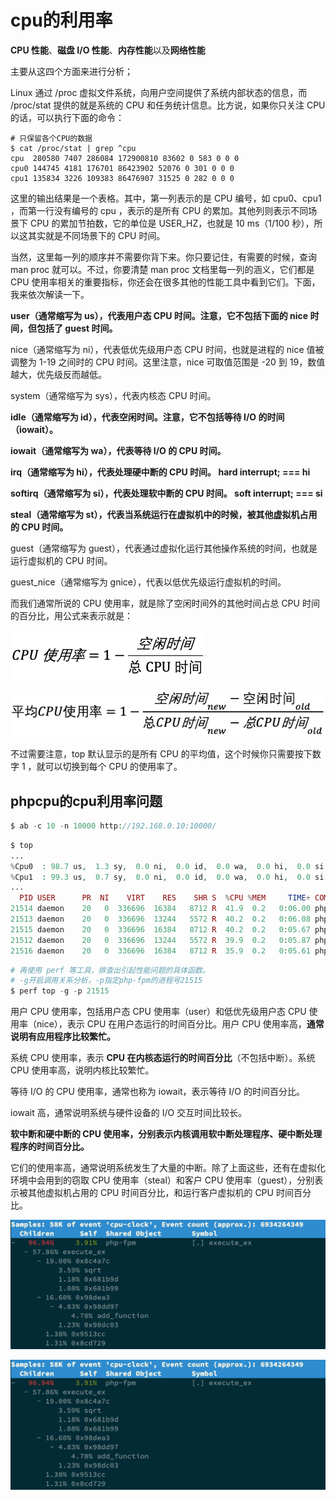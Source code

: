 # cpu的利用率





**CPU 性能**、**磁盘 I/O 性能**、**内存性能**以及**网络性能**



主要从这四个方面来进行分析；





Linux 通过 /proc 虚拟文件系统，向用户空间提供了系统内部状态的信息，而 /proc/stat 提供的就是系统的 CPU 和任务统计信息。比方说，如果你只关注 CPU 的话，可以执行下面的命令：

`````shell
# 只保留各个CPU的数据
$ cat /proc/stat | grep ^cpu
cpu  280580 7407 286084 172900810 83602 0 583 0 0 0
cpu0 144745 4181 176701 86423902 52076 0 301 0 0 0
cpu1 135834 3226 109383 86476907 31525 0 282 0 0 0
`````



这里的输出结果是一个表格。其中，第一列表示的是 CPU 编号，如 cpu0、cpu1 ，而第一行没有编号的 cpu ，表示的是所有 CPU 的累加。其他列则表示不同场景下 CPU 的累加节拍数，它的单位是 USER_HZ，也就是 10 ms（1/100 秒），所以这其实就是不同场景下的 CPU 时间。

当然，这里每一列的顺序并不需要你背下来。你只要记住，有需要的时候，查询 man proc 就可以。不过，你要清楚 man proc 文档里每一列的涵义，它们都是 CPU 使用率相关的重要指标，你还会在很多其他的性能工具中看到它们。下面，我来依次解读一下。

**user（通常缩写为 us），代表用户态 CPU 时间。注意，它不包括下面的 nice 时间，但包括了 guest 时间。**

nice（通常缩写为 ni），代表低优先级用户态 CPU 时间，也就是进程的 nice 值被调整为 1-19 之间时的 CPU 时间。这里注意，nice 可取值范围是 -20 到 19，数值越大，优先级反而越低。

system（通常缩写为 sys），代表内核态 CPU 时间。

**idle（通常缩写为 id），代表空闲时间。注意，它不包括等待 I/O 的时间（iowait）。**

**iowait（通常缩写为 wa），代表等待 I/O 的 CPU 时间。**

**irq（通常缩写为 hi），代表处理硬中断的 CPU 时间。 hard interrupt;  === hi**

**softirq（通常缩写为 si），代表处理软中断的 CPU 时间。 soft  interrupt;  === si** 

**steal（通常缩写为 st），代表当系统运行在虚拟机中的时候，被其他虚拟机占用的 CPU 时间。**

guest（通常缩写为 guest），代表通过虚拟化运行其他操作系统的时间，也就是运行虚拟机的 CPU 时间。

guest_nice（通常缩写为 gnice），代表以低优先级运行虚拟机的时间。





而我们通常所说的 CPU 使用率，就是除了空闲时间外的其他时间占总 CPU 时间的百分比，用公式来表示就是：



![img](CPU的利用率.assets/3edcc7f908c7c1ddba4bbcccc0277c09.png)



![img](CPU的利用率.assets/8408bb45922afb2db09629a9a7eb1d5a.png)

不过需要注意，top 默认显示的是所有 CPU 的平均值，这个时候你只需要按下数字 1 ，就可以切换到每个 CPU 的使用率了。





## phpcpu的cpu利用率问题



`````php
$ ab -c 10 -n 10000 http://192.168.0.10:10000/
`````



``````php
$ top
...
%Cpu0  : 98.7 us,  1.3 sy,  0.0 ni,  0.0 id,  0.0 wa,  0.0 hi,  0.0 si,  0.0 st
%Cpu1  : 99.3 us,  0.7 sy,  0.0 ni,  0.0 id,  0.0 wa,  0.0 hi,  0.0 si,  0.0 st
...
  PID USER      PR  NI    VIRT    RES    SHR S  %CPU %MEM     TIME+ COMMAND
21514 daemon    20   0  336696  16384   8712 R  41.9  0.2   0:06.00 php-fpm
21513 daemon    20   0  336696  13244   5572 R  40.2  0.2   0:06.08 php-fpm
21515 daemon    20   0  336696  16384   8712 R  40.2  0.2   0:05.67 php-fpm
21512 daemon    20   0  336696  13244   5572 R  39.9  0.2   0:05.87 php-fpm
21516 daemon    20   0  336696  16384   8712 R  35.9  0.2   0:05.61 php-fpm
``````



`````php
# 再使用 perf 等工具，排查出引起性能问题的具体函数。
# -g开启调用关系分析，-p指定php-fpm的进程号21515
$ perf top -g -p 21515
`````



用户 CPU 使用率，包括用户态 CPU 使用率（user）和低优先级用户态 CPU 使用率（nice），表示 CPU 在用户态运行的时间百分比。用户 CPU 使用率高，**通常说明有应用程序比较繁忙。**

系统 CPU 使用率，表示 **CPU 在内核态运行的时间百分比**（不包括中断）。系统 CPU 使用率高，说明内核比较繁忙。

等待 I/O 的 CPU 使用率，通常也称为 iowait，表示等待 I/O 的时间百分比。

iowait 高，通常说明系统与硬件设备的 I/O 交互时间比较长。

**软中断和硬中断的 CPU 使用率，分别表示内核调用软中断处理程序、硬中断处理程序的时间百分比。**

它们的使用率高，通常说明系统发生了大量的中断。除了上面这些，还有在虚拟化环境中会用到的窃取 CPU 使用率（steal）和客户 CPU 使用率（guest），分别表示被其他虚拟机占用的 CPU 时间百分比，和运行客户虚拟机的 CPU 时间百分比。

![img](CPU的利用率.assets/6e58d2f7b1ace94501b1833bab16f210.png)

![img](CPU的利用率.assets/6e58d2f7b1ace94501b1833bab16f210.png)




